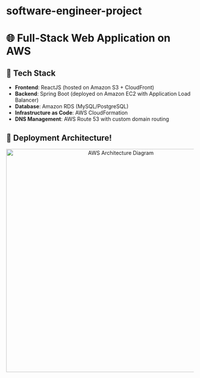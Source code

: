 # software-engineer-project

# 🌐 Full-Stack Web Application on AWS

## 🔧 Tech Stack

- **Frontend**: ReactJS (hosted on Amazon S3 + CloudFront)
- **Backend**: Spring Boot (deployed on Amazon EC2 with Application Load Balancer)
- **Database**: Amazon RDS (MySQL/PostgreSQL)
- **Infrastructure as Code**: AWS CloudFormation
- **DNS Management**: AWS Route 53 with custom domain routing

## 🚀 Deployment Architecture!

<p align="center">
  <img src="https://github.com/user-attachments/assets/20183e3a-58b3-499b-919d-590399ffac48" width="600" alt="AWS Architecture Diagram"/>
</p>


